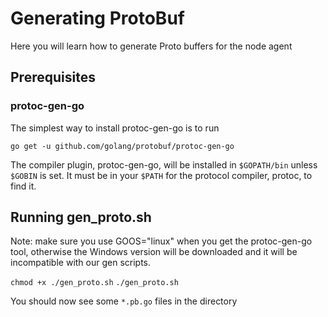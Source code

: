 # Generating ProtoBuf

Here you will learn how to generate Proto buffers for the node agent

## Prerequisites

### protoc-gen-go

The simplest way to install protoc-gen-go is to run

`go get -u github.com/golang/protobuf/protoc-gen-go`

The compiler plugin, protoc-gen-go, will be installed in `$GOPATH/bin` unless `$GOBIN` is set. It must be in your `$PATH` for the protocol compiler, protoc, to find it.

## Running gen_proto.sh

Note: make sure you use GOOS="linux" when you get the protoc-gen-go tool, otherwise the Windows version will be downloaded and it will be incompatible with our gen scripts.

`chmod +x ./gen_proto.sh`
`./gen_proto.sh`

You should now see some `*.pb.go` files in the directory
